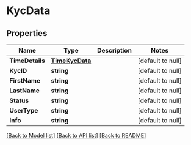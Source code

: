 # KycData

## Properties
Name | Type | Description | Notes
------------ | ------------- | ------------- | -------------
**TimeDetails** | [**TimeKycData**](TimeKYCData.md) |  | [default to null]
**KycID** | **string** |  | [default to null]
**FirstName** | **string** |  | [default to null]
**LastName** | **string** |  | [default to null]
**Status** | **string** |  | [default to null]
**UserType** | **string** |  | [default to null]
**Info** | **string** |  | [default to null]

[[Back to Model list]](../README.md#documentation-for-models) [[Back to API list]](../README.md#documentation-for-api-endpoints) [[Back to README]](../README.md)


